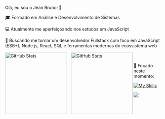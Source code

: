 Olá, eu sou o Jean Bruno! 👋

🎓 Formado em Análise e Desenvolvimento de Sistemas

💻 Atualmente me aperfeiçoando nos estudos em JavaScript

🚀 Buscando me tornar um desenvolvedor Fullstack com foco em JavaScript (ES6+), Node.js, React, SQL e ferramentas modernas do ecossistema web

<p>
  <img 
    align="left" 
    alt="GitHub Stats" 
    height="200" 
    style="padding-right: 10px;" 
    src="https://github-readme-stats.vercel.app/api?username=Jeaanb&show_icons=true&theme=tokyonight&include_all_commits=true&locale=pt-br" 
  />

<img 
      align="left" 
      alt="GitHub Stats" 
      height="200" 
      src="https://github-readme-stats.vercel.app/api/top-langs/?username=Jeaanb&theme=tokyonight&layout=compact&custom_title=Tecnologias&langs_count=9" 
  />

</p>
<br><br>
🧠 Focado neste momento:

[![My Skills](https://skillicons.dev/icons?i=js,html,css)](https://skillicons.dev)

<a href="https://www.linkedin.com/in/jean-bruno-gomes-/" target="_blank"><img src="https://img.shields.io/badge/-LinkedIn-%230077B5?style=for-the-badge&logo=linkedin&logoColor=white" target="_blank"></a> 
